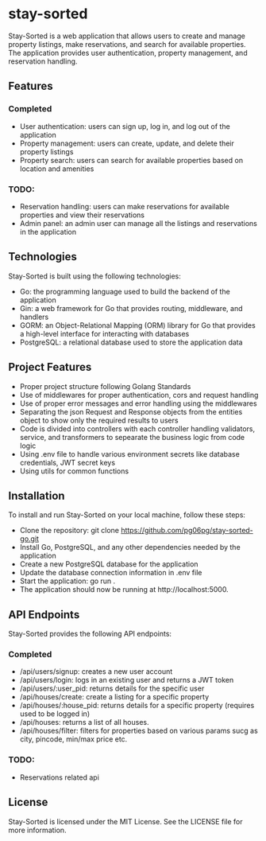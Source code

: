 # stay-sorted

Stay-Sorted is a web application that allows users to create and manage property listings, make reservations, and search for available properties. The application provides user authentication, property management, and reservation handling.

## Features

### Completed
- User authentication: users can sign up, log in, and log out of the application
- Property management: users can create, update, and delete their property listings
- Property search: users can search for available properties based on location and amenities

### TODO:
- Reservation handling: users can make reservations for available properties and view their reservations
- Admin panel: an admin user can manage all the listings and reservations in the application

## Technologies
Stay-Sorted is built using the following technologies:
- Go: the programming language used to build the backend of the application
- Gin: a web framework for Go that provides routing, middleware, and handlers
- GORM: an Object-Relational Mapping (ORM) library for Go that provides a high-level interface for interacting with databases
- PostgreSQL: a relational database used to store the application data

## Project Features

- Proper project structure following Golang Standards
- Use of middlewares for proper authentication, cors and request handling
- Use of proper error messages and error handling using the middlewares
- Separating the json Request and Response objects from the entities object to show only the required results to users
- Code is divided into controllers with each controller handling validators, service, and transformers to sepearate the business logic from code logic
- Using .env file to handle various environment secrets like database credentials, JWT secret keys
- Using utils for common functions

## Installation
To install and run Stay-Sorted on your local machine, follow these steps:

- Clone the repository: git clone https://github.com/pg06pg/stay-sorted-go.git
- Install Go, PostgreSQL, and any other dependencies needed by the application
- Create a new PostgreSQL database for the application
- Update the database connection information in .env file
- Start the application: go run .
- The application should now be running at http://localhost:5000.

## API Endpoints
Stay-Sorted provides the following API endpoints:

### Completed
- /api/users/signup: creates a new user account
- /api/users/login: logs in an existing user and returns a JWT token
- /api/users/:user_pid: returns details for the specific user
- /api/houses/create: create a listing for a specific property
- /api/houses/:house_pid: returns details for a specific property (requires used to be logged in)
- /api/houses: returns a list of all houses.
- /api/houses/filter: filters for properties based on various params sucg as city, pincode, min/max price etc.

### TODO:
- Reservations related api

## License
Stay-Sorted is licensed under the MIT License. See the LICENSE file for more information.

